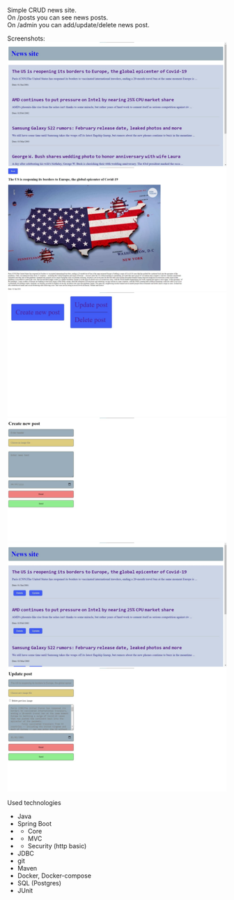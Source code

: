 Simple CRUD news site.<br>
On /posts you can see news posts.<br>
On /admin you can add/update/delete news post.<br>

Screenshots:<br>
![](screenshots/1.jpg)
![](screenshots/2.jpg)
![](screenshots/3.jpg)
![](screenshots/4.jpg)
![](screenshots/5.jpg)
![](screenshots/6.jpg)

Used technologies
* Java
* Spring Boot
* - Core
* - MVC
* - Security (http basic)
* JDBC
* git
* Maven
* Docker, Docker-compose
* SQL (Postgres)
* JUnit